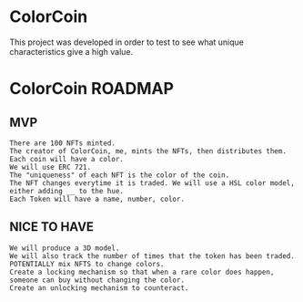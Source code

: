 # ColorCoin

This project was developed in order to test to see what unique characteristics give a high value. 

# ColorCoin ROADMAP

## MVP 
    There are 100 NFTs minted. 
    The creator of ColorCoin, me, mints the NFTs, then distributes them. 
    Each coin will have a color. 
    We will use ERC 721. 
    The "uniqueness" of each NFT is the color of the coin. 
    The NFT changes everytime it is traded. We will use a HSL color model, either adding __ to the hue. 
    Each Token will have a name, number, color.
    
## NICE TO HAVE

    We will produce a 3D model. 
    We will also track the number of times that the token has been traded. 
    POTENTIALLY mix NFTS to change colors. 
    Create a locking mechanism so that when a rare color does happen, someone can buy without changing the color. 
    Create an unlocking mechanism to counteract. 